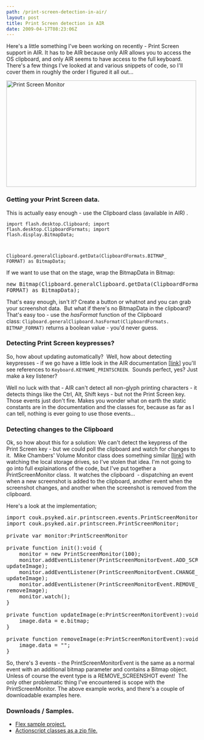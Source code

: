 ```yaml
---
path: /print-screen-detection-in-air/
layout: post
title: Print Screen detection in AIR
date: 2009-04-17T08:23:06Z
---
```


Here's a little something I've been working on recently - Print Screen support in AIR. It has to be AIR because only AIR allows you to access the OS clipboard, and only AIR seems to have access to the full keyboard.  There's a few things I've looked at and various snippets of code, so I'll cover them in roughly the order I figured it all out...

<img class="alignnone size-full wp-image-867" title="Print Screen Monitor" src="http://uploads.psyked.co.uk/2009/04/printscreenmonitor.jpg" alt="Print Screen Monitor" width="500" height="280" />
<!--more-->
<h3>Getting your Print Screen data.</h3>
This is actually easy enough - use the Clipboard class (available in AIR) .

<code>import flash.desktop.Clipboard;
import flash.desktop.ClipboardFormats;
import flash.display.BitmapData;</code>

<code> </code>

<code>Clipboard.generalClipboard.getData(ClipboardFormats.BITMAP_
FORMAT) as BitmapData;</code>

If we want to use that on the stage, wrap the BitmapData in Bitmap:
<pre>new Bitmap(Clipboard.generalClipboard.getData(ClipboardFormats.BITMAP_
FORMAT) as BitmapData);</pre>
That's easy enough, isn't it? Create a button or whatnot and you can grab your screenshot data.  But what if there's no BitmapData in the clipboard? That's easy too - use the <em>hasFormat</em> function of the Clipboard class: <code>Clipboard.generalClipboard.hasFormat(ClipboardFormats.
BITMAP_FORMAT)</code> returns a boolean value - you'd never guess.
<h3>Detecting Print Screen keypresses?</h3>
So, how about updating automatically?  Well, how about detecting keypresses - if we go have a little look in the AIR documentation [<a href="http://help.adobe.com/en_US/AS3LCR/Flash_10.0/flash/ui/Keyboard.html" target="_blank">link</a>] you'll see references to <code>Keyboard.KEYNAME_PRINTSCREEN</code>.  Sounds perfect, yes? Just make a key listener?

Well no luck with that - AIR can't detect all non-glyph printing characters - it detects things like the Ctrl, Alt, Shift keys - but not the Print Screen key. Those events just don't fire. Makes you wonder what on earth the static constants are in the documentation and the classes for, because as far as I can tell, nothing is ever going to use those events...
<h3>Detecting changes to the Clipboard</h3>
Ok, so how about this for a solution: We can't detect the keypress of the Print Screen key - but we could poll the clipboard and watch for changes to it.  Mike Chambers' Volume Monitor class does something similar [<a href="http://www.mikechambers.com/blog/2009/02/24/monitoring-system-volume-changes-with-adobe-air/" target="_blank">link</a>] with watching the local storage drives, so I've stolen that idea. I'm not going to go into full explainations of the code, but I've put together a PrintScreenMonitor class.  It watches the clipboard  - dispatching an event when a new screenshot is added to the clipboard, another event when the screenshot changes, and another when the screenshot is removed from the clipboard.

Here's a look at the implementation;
<pre>import couk.psyked.air.printscreen.events.PrintScreenMonitorEvent;
import couk.psyked.air.printscreen.PrintScreenMonitor;

private var monitor:PrintScreenMonitor

private function init():void {
	monitor = new PrintScreenMonitor(100);
	monitor.addEventListener(PrintScreenMonitorEvent.ADD_SCREENSHOT,
updateImage);
	monitor.addEventListener(PrintScreenMonitorEvent.CHANGE_SCREENSHOT,
updateImage);
	monitor.addEventListener(PrintScreenMonitorEvent.REMOVE_SCREENSHOT,
removeImage);
	monitor.watch();
}

private function updateImage(e:PrintScreenMonitorEvent):void {
	image.data = e.bitmap;
}

private function removeImage(e:PrintScreenMonitorEvent):void {
	image.data = "";
}</pre>
So, there's 3 events - the PrintScreenMonitorEvent is the same as a normal event with an additional bitmap parameter and contains a Bitmap object.
Unless of course the event type is a REMOVE_SCREENSHOT event!  The only other problematic thing I've encountered is scope with the PrintScreenMonitor.
The above example works, and there's a couple of downloadable examples here.
<h3>Downloads / Samples.</h3>
<ul>
	<li><a href="http://www.psyked.co.uk/wp-content/uploads/2009/04/print_screen_monitor1.zip" target="_blank">Flex sample project.</a></li>
	<li><a href="/wp-content/uploads/2009/04/AS3 Classes.zip" target="_blank">Actionscript classes as a zip file.</a></li>
</ul>